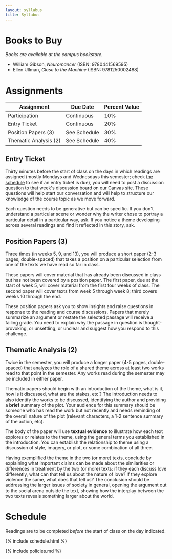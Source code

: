 ```yaml
---
layout: syllabus
title: Syllabus
---
```


# Books to Buy

*Books are available at the campus bookstore.*

* William Gibson, *Neuromancer* (ISBN: 9780441569595)
* Ellen Ullman, *Close to the Machine* (ISBN: 9781250002488)

# Assignments

| Assignment                   | Due Date     | Percent Value |
|------------------------------|--------------|---------------|
| Participation                | Continuous   | 10%           |
| Entry Ticket                 | Continuous   | 20%           |
| Position Papers (3)          | See Schedule | 30%           |
| Thematic Analysis (2)        | See Schedule | 40%           |

## Entry Ticket

Thirty minutes before the start of class on the days in which readings are assigned (mostly Mondays and Wednesdays this semester; check [the schedule](#schedule) to see if an entry ticket is due), you will need to post a discussion question to that week's discussion board on our Canvas site. These questions will help start our conversation and will help to structure our knowledge of the course topic as we move forward.

Each question needs to be generative but can be specific. If you don't understand a particular scene or wonder why the writer chose to portray a particular detail in a particular way, ask. If you notice a theme developing across several readings and find it reflected in this story, ask.

## Position Papers (3)

Three times (in weeks 5, 9, and 13), you will produce a short paper (2-3 pages, double-spaced) that takes a position on a particular selection from one of the texts we have read so far in class.

These papers will cover material that has already been discussed in class but has not been covered by a position paper. The first paper, due at the start of week 5, will cover material from the first four weeks of class. The second paper will cover texts from week 5 through week 8; third covers weeks 10 through the end.

These position papers ask you to show insights and raise questions in response to the reading and course discussions. Papers that merely summarize an argument or restate the selected passage will receive a failing grade. You need to explain why the passage in question is thought-provoking, or unsettling, or unclear and suggest how you respond to this challenge.

## Thematic Analysis (2)

Twice in the semester, you will produce a longer paper (4-5 pages, double-spaced) that analyzes the role of a shared theme across at least two works read to that point in the semester. Any works read during the semester may be included in either paper.

Thematic papers should begin with an introduction of the theme, what is it, how is it discussed, what are the stakes, etc.? The introduction needs to also identify the works to be discussed, identifying the author and providing a **brief** summary of the plot. Your audience for this summary should be someone who has read the work but not recently and needs reminding of the overall nature of the plot (relevant characters, a 1-2 sentence summary of the action, etc).

The body of the paper will use **textual evidence** to illustrate how each text explores or relates to the theme, using the general terms you established in the introduction. You can establish the relationship to theme using a discussion of style, imagery, or plot, or some combination of all three.

Having exemplified the theme in the two (or more) texts, conclude by explaining what important claims can be made about the similarities or differences in treatment by the two (or more) texts: if they each discuss love differently, what can that tell us about the nature of love? If they explore violence the same, what does that tell us? The conclusion should be addressing the larger issues of society in general, opening the argument out to the social arena outside the text, showing how the interplay between the two texts reveals something larger about the world.

# Schedule

Readings are to be completed *before* the start of class on the day indicated.

{% include schedule.html %}

{% include policies.md %}
